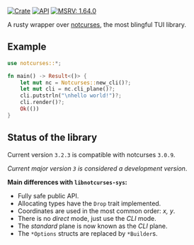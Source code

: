 [![Crate](https://img.shields.io/crates/v/notcurses.svg)](https://crates.io/crates/notcurses)
[![API](https://docs.rs/notcurses/badge.svg)](https://docs.rs/notcurses/)
[![MSRV: 1.64.0](https://flat.badgen.net/badge/MSRV/1.64.0/purple)](https://releases.rs/docs/released/1.64.0/)

A rusty wrapper over [notcurses][0], the most blingful TUI library.

[0]:https://github.com/dankamongmen/notcurses

## Example

```rust
use notcurses::*;

fn main() -> Result<()> {
    let mut nc = Notcurses::new_cli()?;
    let mut cli = nc.cli_plane()?;
    cli.putstrln("\nhello world!")?;
    cli.render()?;
    Ok(())
}
```

## Status of the library
Current version `3.2.3` is compatible with notcurses `3.0.9`.

*Current major version `3` is considered a development version*.

**Main differences with `libnotcurses-sys`:**
- Fully safe public API.
- Allocating types have the `Drop` trait implemented.
- Coordinates are used in the most common order: *x, y*.
- There is no *direct* mode, just use the *CLI* mode.
- The *standard* plane is now known as the *CLI* plane.
- The `*Options` structs are replaced by `*Builder`s.
